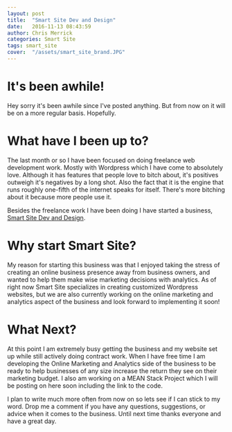 ```yaml
---
layout: post
title:  "Smart Site Dev and Design"
date:   2016-11-13 08:43:59
author: Chris Merrick
categories: Smart Site
tags: smart_site
cover:  "/assets/smart_site_brand.JPG"
---
```

# It's been awhile!

Hey sorry it's been awhile since I've posted anything. But from now on it will be on a more regular basis. Hopefully.

# What have I been up to?

The last month or so I have been focused on doing freelance web development work. Mostly with Wordpress which I have come to absolutely love. Although it has features that people love to bitch about, it's positives outweigh it's negatives by a long shot. Also the fact that it is the engine that runs roughly one-fifth of the internet speaks for itself. There's more bitching about it because more people use it.

Besides the freelance work I have been doing I have started a business, <a href="http://www.smartsitedevanddesign.com">Smart Site Dev and Design</a>.

# Why start Smart Site?

 My reason for starting this business was that I enjoyed taking the stress of creating an online business presence away from business owners, and wanted to help them make wise marketing decisions with analytics. As of right now Smart Site specializes in creating customized Wordpress websites, but we are also currently working on the online marketing and analytics aspect of the business and look forward to implementing it soon!

# What Next?

At this point I am extremely busy getting the business and my website set up while still actively doing contract work. When I have free time I am developing the Online Marketing and Analytics side of the business to be ready to help businesses of any size increase the return they see on their marketing budget. I also am working on a MEAN Stack Project which I will be posting on here soon including the link to the code.

I plan to write much more often from now on so lets see if I can stick to my word. Drop me a comment if you have any questions, suggestions, or advice when it comes to the business. Until next time thanks everyone and have a great day.
